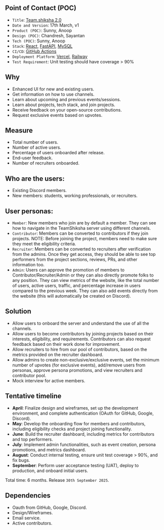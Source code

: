 ## Point of Contact (POC)

- `Title`: [Team.shiksha 2.0](https://team.shiksha/)
- `Date and Version`: 17th March, v1
- `Product (POC)`: Sunny, Anoop
- `Design (POC)`: Chandresh, Sayantan
- `Tech (POC)`: Sunny, Anoop
- `Stack`: [React](https://react.dev/), [FastAPI](https://fastapi.tiangolo.com/), [MySQL](https://www.mysql.com/)
- `CI/CD`: [GitHub Actions](https://docs.github.com/en/actions/writing-workflows/quickstart)
- `Deployment Platform`: [Vercel](https://vercel.com/), [Railway](http://railway.com/)
- `Test Requirement`: Unit testing should have coverage > 90%

## Why

- Enhanced UI for new and existing users.
- Get information on how to use channels.
- Learn about upcoming and previous events/sessions.
- Learn about projects, tech stack, and join projects.
- Receive feedback on your open-source contributions.
- Request exclusive events based on upvotes.

## Measure

- Total number of users.
- Number of active users.
- Percentage of users onboarded after release.
- End-user feedback.
- Number of recruiters onboarded.

## Who are the users:

- Existing Discord members.
- New members: students, working professionals, or recruiters.

## User personas:
- `Member`: New members who join are by default a member. They can see how to navigate in the TeamShiksha server using different channels.
- `Contributor`: Members can be converted to contributors if they join projects. NOTE: Before joining the project, members need to make sure they meet the eligibility criteria.
- `Recruiter`: Members can be converted to recruiters after verification from the admins. Once they get access, they should be able to see top performers from the project sections, reviews, PRs, and other information too.
- `Admin`: Users can approve the promotion of members to Contributor/Recruiter/Admin or they can also directly promote folks to any position. They can view metrics of the website, like the total number of users, active users, traffic, and percentage increase in users compared to the previous week. They can also add events directly from the website (this will automatically be created on Discord).

## Solution

- Allow users to onboard the server and understand the use of all the channels.
- Allow users to become contributors by joining projects based on their interests, eligibility, and requirements. Contributors can also request feedback based on their work done for improvement.
- Allow recruiters to hire from our pool of contributors, based on the metrics provided on the recruiter dashboard.
- Allow admins to create non-exclusive/exclusive events, set the minimum number of upvotes (for exclusive events), add/remove users from personas, approve persona promotions, and view recruiters and contributor pool.
- Mock interview for active members.

## Tentative timeline

- **April**: Finalize design and wireframes, set up the development environment, and complete authentication (OAuth for GitHub, Google, Discord).
- **May**: Develop the onboarding flow for members and contributors, including eligibility checks and project joining functionality.
- **June**: Build the recruiter dashboard, including metrics for contributors and top performers.
- **July**: Implement admin functionalities, such as event creation, persona promotions, and metrics dashboard.
- **August**: Conduct internal testing, ensure unit test coverage > 90%, and fix bugs.
- **September**: Perform user acceptance testing (UAT), deploy to production, and onboard initial users.

Total time: 6 months. Release `30th September 2025`.

## Dependencies

- Oauth from GitHub, Google, Discord.
- Design/Wireframes.
- Email service.
- Active contributors.
